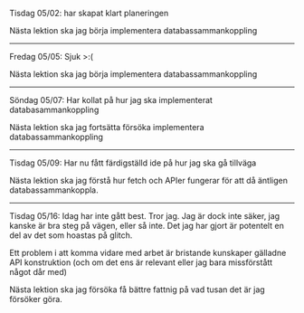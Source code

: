 
Tisdag 05/02: har skapat klart planeringen

Nästa lektion ska jag börja implementera databassammankoppling

---

Fredag 05/05: Sjuk >:(

Nästa lektion ska jag börja implementera databassammankoppling

---

Söndag 05/07: Har kollat på hur jag ska implementerat databasammankoppling

Nästa lektion ska jag fortsätta försöka implementera databassammankoppling

---

Tisdag 05/09: Har nu fått färdigställd ide på hur jag ska gå tillväga 

Nästa lektion ska jag förstå hur fetch och APIer fungerar för att då äntligen databassammankoppla.

---

Tisdag 05/16: Idag har inte gått best. Tror jag. Jag är dock inte säker, jag kanske är bra steg på vägen, eller så inte. Det jag har gjort är potentelt en del av det som hoastas på glitch. 

Ett problem i att komma vidare med arbet är bristande kunskaper gälladne API konstruktion (och om det ens är relevant eller jag bara missförstått något dår med)

Nästa lektion ska jag försöka få bättre fattnig på vad tusan det är jag försöker göra.